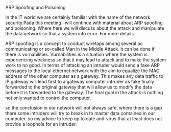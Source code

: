 ARP Spoofing and Poisoning

In the IT world we are certainly familiar with the name of the network security.Pada this meeting I will continue with material about ARP spoofing and poisoning. Where here we will discuss about the attack and manipulate the data network so that a system into error. For more details.


ARP spoofing is a concept to conduct wiretaps among several pc communicating or so-called Man in the Middle Attack. it can be done if there is vurnabilities. Vurnabilities is a situation where the system is experiencing weakness so that it may lead to attack and to make the system work to no good. In terms of attacking an intruder would send a fake ARP messages to the local ethernet network with the aim to equalize the MAC address of the other computer as a gateway. This makes any data traffic to IP gateway will lead first to a gateway computer intruder as fake finally forwarded to the original gateway that will allow us to modify the data before it is forwarded to the gateway. The final goal in the attack is nothing not only wanted to control the computer.


so the conclusion in our network will not always safe, where there is a gap there some intruders will try to break in to master data contained in our computer. so my advice to keep up to date anti-virus that at least does not provide a loophole for an intruder.
